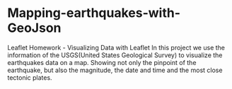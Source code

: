 # Mapping-earthquakes-with-GeoJson
Leaflet Homework - Visualizing Data with Leaflet
In this project we use the information of the USGS(United States Geological Survey) to visualize the earthquakes data on a map. 
Showing not only the pinpoint of the earthquake, but also the magnitude, the date and time and the most close tectonic plates. 
